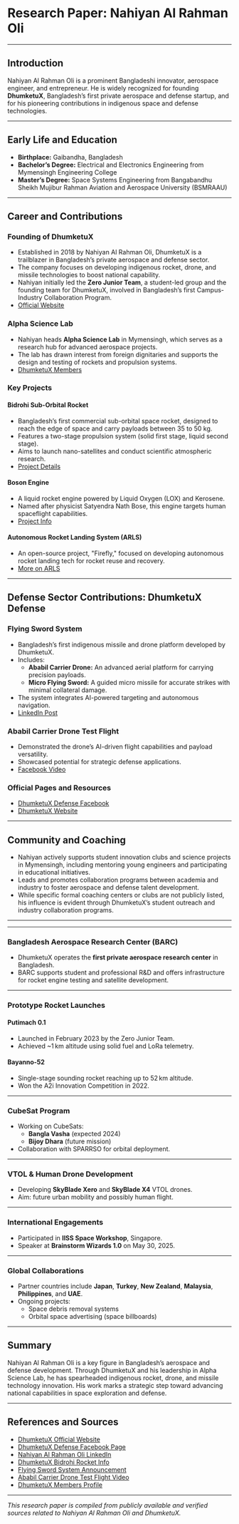 # Research Paper: Nahiyan Al Rahman Oli

---

## Introduction

Nahiyan Al Rahman Oli is a prominent Bangladeshi innovator, aerospace engineer, and entrepreneur. He is widely recognized for founding **DhumketuX**, Bangladesh’s first private aerospace and defense startup, and for his pioneering contributions in indigenous space and defense technologies.

---

## Early Life and Education

- **Birthplace:** Gaibandha, Bangladesh  
- **Bachelor’s Degree:** Electrical and Electronics Engineering from Mymensingh Engineering College  
- **Master’s Degree:** Space Systems Engineering from Bangabandhu Sheikh Mujibur Rahman Aviation and Aerospace University (BSMRAAU)  

---

## Career and Contributions

### Founding of DhumketuX

- Established in 2018 by Nahiyan Al Rahman Oli, DhumketuX is a trailblazer in Bangladesh’s private aerospace and defense sector.  
- The company focuses on developing indigenous rocket, drone, and missile technologies to boost national capability.  
- Nahiyan initially led the **Zero Junior Team**, a student-led group and the founding team for DhumketuX, involved in Bangladesh’s first Campus-Industry Collaboration Program.  
- [Official Website](https://dhumketux.com/)  

### Alpha Science Lab

- Nahiyan heads **Alpha Science Lab** in Mymensingh, which serves as a research hub for advanced aerospace projects.  
- The lab has drawn interest from foreign dignitaries and supports the design and testing of rockets and propulsion systems.  
- [DhumketuX Members](https://dhumketux.com/dx-members/nahiyan-al-rahman/?utm_source=chatgpt.com)  

### Key Projects

#### Bidrohi Sub-Orbital Rocket

- Bangladesh’s first commercial sub-orbital space rocket, designed to reach the edge of space and carry payloads between 35 to 50 kg.  
- Features a two-stage propulsion system (solid first stage, liquid second stage).  
- Aims to launch nano-satellites and conduct scientific atmospheric research.  
- [Project Details](https://dhumketux.com/dx-rockets/space-rocket-bidrohi/)  

#### Boson Engine

- A liquid rocket engine powered by Liquid Oxygen (LOX) and Kerosene.  
- Named after physicist Satyendra Nath Bose, this engine targets human spaceflight capabilities.  
- [Project Info](https://dhumketux.com/liquid-engine/)  

#### Autonomous Rocket Landing System (ARLS)

- An open-source project, "Firefly," focused on developing autonomous rocket landing tech for rocket reuse and recovery.  
- [More on ARLS](https://dhumketux.com/?utm_source=chatgpt.com)  

---

## Defense Sector Contributions: DhumketuX Defense

### Flying Sword System

- Bangladesh’s first indigenous missile and drone platform developed by DhumketuX.  
- Includes:  
  - **Ababil Carrier Drone:** An advanced aerial platform for carrying precision payloads.  
  - **Micro Flying Sword:** A guided micro missile for accurate strikes with minimal collateral damage.  
- The system integrates AI-powered targeting and autonomous navigation.  
- [LinkedIn Post](https://www.linkedin.com/posts/nahiyan-al-rahman-oli-627bb2127_first-bangladeshi-missile-drone-system-activity-7287497270332215296-GNus)  

### Ababil Carrier Drone Test Flight

- Demonstrated the drone’s AI-driven flight capabilities and payload versatility.  
- Showcased potential for strategic defense applications.  
- [Facebook Video](https://www.facebook.com/DhumketuX/videos/dhumketux-defense-ababil-carrier-drone-test-flight-ai-driven-future-with-secret-/1324310262099403/)  

### Official Pages and Resources

- [DhumketuX Defense Facebook](https://m.facebook.com/people/DhumketuX-Defense/61575049949025/)  
- [DhumketuX Website](https://dhumketux.com/)  

---

## Community and Coaching

- Nahiyan actively supports student innovation clubs and science projects in Mymensingh, including mentoring young engineers and participating in educational initiatives.  
- Leads and promotes collaboration programs between academia and industry to foster aerospace and defense talent development.  
- While specific formal coaching centers or clubs are not publicly listed, his influence is evident through DhumketuX’s student outreach and industry collaboration programs.  

---
---

### Bangladesh Aerospace Research Center (BARC)

- DhumketuX operates the **first private aerospace research center** in Bangladesh.  
- BARC supports student and professional R&D and offers infrastructure for rocket engine testing and satellite development.

---

### Prototype Rocket Launches

#### Putimach 0.1
- Launched in February 2023 by the Zero Junior Team.  
- Achieved ~1 km altitude using solid fuel and LoRa telemetry.

#### Bayanno‑52
- Single-stage sounding rocket reaching up to 52 km altitude.  
- Won the A2i Innovation Competition in 2022.

---

### CubeSat Program

- Working on CubeSats:  
  - **Bangla Vasha** (expected 2024)  
  - **Bijoy Dhara** (future mission)  
- Collaboration with SPARRSO for orbital deployment.

---

### VTOL & Human Drone Development

- Developing **SkyBlade Xero** and **SkyBlade X4** VTOL drones.  
- Aim: future urban mobility and possibly human flight.

---

### International Engagements

- Participated in **IISS Space Workshop**, Singapore.  
- Speaker at **Brainstorm Wizards 1.0** on May 30, 2025.

---

### Global Collaborations

- Partner countries include **Japan**, **Turkey**, **New Zealand**, **Malaysia**, **Philippines**, and **UAE**.  
- Ongoing projects:  
  - Space debris removal systems  
  - Orbital space advertising (space billboards)

---


## Summary

Nahiyan Al Rahman Oli is a key figure in Bangladesh’s aerospace and defense development. Through DhumketuX and his leadership in Alpha Science Lab, he has spearheaded indigenous rocket, drone, and missile technology innovation. His work marks a strategic step toward advancing national capabilities in space exploration and defense.

---

## References and Sources

- [DhumketuX Official Website](https://dhumketux.com/)  
- [DhumketuX Defense Facebook Page](https://m.facebook.com/people/DhumketuX-Defense/61575049949025/)  
- [Nahiyan Al Rahman Oli LinkedIn](https://www.linkedin.com/in/nahiyan-al-rahman-oli-627bb2127)  
- [DhumketuX Bidrohi Rocket Info](https://dhumketux.com/?utm_source=chatgpt.com)  
- [Flying Sword System Announcement](https://www.linkedin.com/posts/nahiyan-al-rahman-oli-627bb2127_first-bangladeshi-missile-drone-system-activity-7287497270332215296-GNus)  
- [Ababil Carrier Drone Test Flight Video](https://www.facebook.com/DhumketuX/videos/dhumketux-defense-ababil-carrier-drone-test-flight-ai-driven-future-with-secret-/1324310262099403/)  
- [DhumketuX Members Profile](https://dhumketux.com/dx-members/nahiyan-al-rahman/?utm_source=chatgpt.com)  

---

*This research paper is compiled from publicly available and verified sources related to Nahiyan Al Rahman Oli and DhumketuX.*

